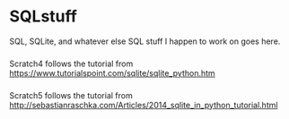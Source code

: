 # SQLstuff
SQL, SQLite, and whatever else SQL stuff I happen to work on goes here.
###
Scratch4 follows the tutorial from https://www.tutorialspoint.com/sqlite/sqlite_python.htm
###
Scratch5 follows the tutorial from http://sebastianraschka.com/Articles/2014_sqlite_in_python_tutorial.html
